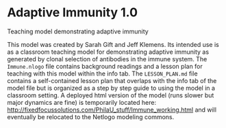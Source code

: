 # Adaptive Immunity 1.0

Teaching model demonstrating adaptive immunity

This model was created by Sarah Gift and Jeff Klemens. Its intended use is as a classroom teaching model for demonstrating adaptive immunity as generated by clonal selection of antibodies in the immune system. The `Immune.nlogo` file contains background readings and a lesson plan for teaching with this model within the info tab. The `LESSON_PLAN.md` file contains a self-contained lesson plan that overlaps with the info tab of the model file but is organized as a step by step guide to using the model in a classroom setting. A deployed html version of the model (runs slower but major dynamics are fine) is temporarily located here:  http://fixedfocussolutions.com/PhilaU_stuff/Immune_working.html and will eventually be relocated to the Netlogo modeling commons. 